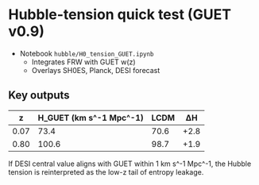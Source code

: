 # Hubble-tension quick test (GUET v0.9)

* Notebook `hubble/H0_tension_GUET.ipynb`
  - Integrates FRW with GUET w(z)
  - Overlays SH0ES, Planck, DESI forecast

Key outputs
-----------

| z  | H_GUET (km s^-1 Mpc^-1) | LCDM | ΔH |
|----|-------------------------|------|----|
| 0.07 | 73.4 | 70.6 | +2.8 |
| 0.80 | 100.6 | 98.7 | +1.9 |

If DESI central value aligns with GUET within 1 km s^-1 Mpc^-1, the
Hubble tension is reinterpreted as the low-z tail of entropy leakage.
